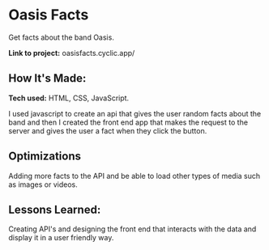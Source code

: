 # Oasis Facts
Get facts about the band Oasis.

**Link to project:** oasisfacts.cyclic.app/

## How It's Made:

**Tech used:** HTML, CSS, JavaScript.

I used javascript to create an api that gives the user random facts about the band and then I created the front end app that makes the request to the server and gives the user a fact when they click the button. 

## Optimizations
Adding more facts to the API and be able to load other types of media such as images or videos.

## Lessons Learned:
Creating API's and designing the front end that interacts with the data and display it in a user friendly way.


